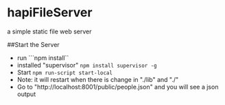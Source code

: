hapiFileServer
==============

a simple static file web server

##Start the Server

* run ```npm install``
* installed "supervisor" ```npm install supervisor -g```
* Start ```npm run-script start-local```
* Note: it will restart when there is change in "./lib" and "./"
* Go to "http://localhost:8001/public/people.json" and you will see a json output
